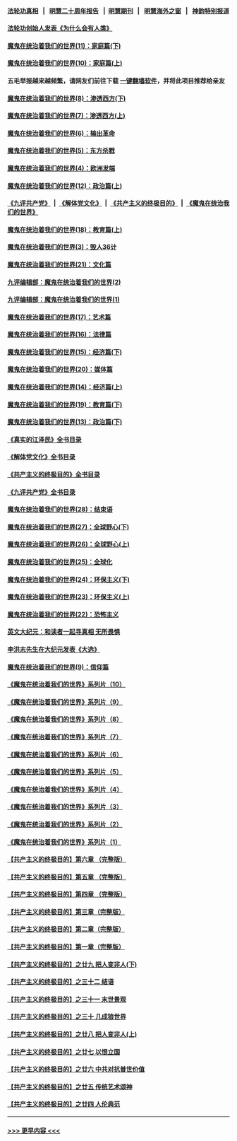 #### [法轮功真相](https://github.com/gfw-breaker/truth/blob/master/README.md?t=0) &nbsp;&nbsp;|&nbsp;&nbsp; [明慧二十周年报告](https://github.com/gfw-breaker/mh-reports/blob/master/README.md?t=0) &nbsp;&nbsp;|&nbsp;&nbsp;[明慧期刊](https://github.com/gfw-breaker/mh-qikan) &nbsp;&nbsp;|&nbsp;&nbsp; [明慧海外之窗](https://github.com/gfw-breaker/mh-news/blob/master/README.md?t=0) &nbsp;&nbsp;|&nbsp;&nbsp; [神韵特别报道](https://github.com/gfw-breaker/mh-news/blob/master/shenyun.md?t=0)
#### [法轮功创始人发表《为什么会有人类》](../pages/nsc422/n13912117.md?t=01312143) 
#### [魔鬼在统治着我们的世界(11)：家庭篇(下)](../pages/nsc422/n10440961.md?t=01312143) 
#### [魔鬼在统治着我们的世界(10)：家庭篇(上)](../pages/nsc422/n10435448.md?t=01312143) 
#### 五毛举报越来越频繁，请网友们前往下载 [一键翻墙软件](https://github.com/gfw-breaker/ssr-accounts)，并将此项目推荐给亲友
#### [魔鬼在统治着我们的世界(8)：渗透西方(下)](../pages/nsc422/n10429603.md?t=01312143) 
#### [魔鬼在统治着我们的世界(7)：渗透西方(上)](../pages/nsc422/n10426013.md?t=01312143) 
#### [魔鬼在统治着我们的世界(6)：输出革命](../pages/nsc422/n10421536.md?t=01312143) 
#### [魔鬼在统治着我们的世界(5)：东方杀戮](../pages/nsc422/n10417707.md?t=01312143) 
#### [魔鬼在统治着我们的世界(4)：欧洲发端](../pages/nsc422/n10414890.md?t=01312143) 
#### [魔鬼在统治着我们的世界(12)：政治篇(上)](../pages/nsc422/n10444576.md?t=01312143) 
#### [《九评共产党》](https://github.com/begood0513/9ping.md/blob/master/README.md) &nbsp;|&nbsp; [《解体党文化》](../../../../jtdwh.md/blob/master/README.md)  &nbsp;|&nbsp; [《共产主义的终极目的》](../../../../gczydzjmd.md/blob/master/README.md) &nbsp;|&nbsp; [《魔鬼在统治我们的世界》](../../../../mgztzwmdsj.md/blob/master/README.md) 
#### [魔鬼在统治着我们的世界(18)：教育篇(上)](../pages/nsc422/n10526970.md?t=01312143) 
#### [魔鬼在统治着我们的世界(3)：毁人36计](../pages/nsc422/n10411583.md?t=01312143) 
#### [魔鬼在统治着我们的世界(21)：文化篇](../pages/nsc422/n10597706.md?t=01312143) 
#### [九评编辑部：魔鬼在统治着我们的世界(2)](../pages/nsc422/n10410036.md?t=01312143) 
#### [九评编辑部：魔鬼在统治着我们的世界(1)](../pages/nsc422/n10406825.md?t=01312143) 
#### [魔鬼在统治着我们的世界(17)：艺术篇](../pages/nsc422/n10499093.md?t=01312143) 
#### [魔鬼在统治着我们的世界(16)：法律篇](../pages/nsc422/n10485969.md?t=01312143) 
#### [魔鬼在统治着我们的世界(15)：经济篇(下)](../pages/nsc422/n10469975.md?t=01312143) 
#### [魔鬼在统治着我们的世界(20)：媒体篇](../pages/nsc422/n10586579.md?t=01312143) 
#### [魔鬼在统治着我们的世界(14)：经济篇(上)](../pages/nsc422/n10457370.md?t=01312143) 
#### [魔鬼在统治着我们的世界(19)：教育篇(下)](../pages/nsc422/n10564808.md?t=01312143) 
#### [魔鬼在统治着我们的世界(13)：政治篇(下)](../pages/nsc422/n10448270.md?t=01312143) 
#### [《真实的江泽民》全书目录](../pages/nsc422/n13721399.md?t=01312143) 
#### [《解体党文化》全书目录](../pages/nsc422/n13721157.md?t=01312143) 
#### [《共产主义的终极目的》全书目录](../pages/nsc422/n13721048.md?t=01312143) 
#### [《九评共产党》全书目录](../pages/nsc422/n13708085.md?t=01312143) 
#### [魔鬼在统治着我们的世界(28)：结束语](../pages/nsc422/n10936246.md?t=01312143) 
#### [魔鬼在统治着我们的世界(27)：全球野心(下)](../pages/nsc422/n10928319.md?t=01312143) 
#### [魔鬼在统治着我们的世界(26)：全球野心(上)](../pages/nsc422/n10900318.md?t=01312143) 
#### [魔鬼在统治着我们的世界(25)：全球化](../pages/nsc422/n10788205.md?t=01312143) 
#### [魔鬼在统治着我们的世界(24)：环保主义(下)](../pages/nsc422/n10695307.md?t=01312143) 
#### [魔鬼在统治着我们的世界(23)：环保主义(上)](../pages/nsc422/n10688613.md?t=01312143) 
#### [魔鬼在统治着我们的世界(22)：恐怖主义](../pages/nsc422/n10614727.md?t=01312143) 
#### [英文大纪元：和读者一起寻真相 无所畏惧](../pages/nsc422/n12542027.md?t=01312143) 
#### [李洪志先生在大纪元发表《大选》](../pages/nsc422/n12534746.md?t=01312143) 
#### [魔鬼在统治着我们的世界(9)：信仰篇](../pages/nsc422/n10432159.md?t=01312143) 
#### [《魔鬼在统治着我们的世界》系列片（10）](../pages/nsc422/n12292670.md?t=01312143) 
#### [《魔鬼在统治着我们的世界》系列片（9）](../pages/nsc422/n12290859.md?t=01312143) 
#### [《魔鬼在统治着我们的世界》系列片（8）](../pages/nsc422/n12287445.md?t=01312143) 
#### [《魔鬼在统治着我们的世界》系列片（7）](../pages/nsc422/n12283425.md?t=01312143) 
#### [《魔鬼在统治着我们的世界》系列片（6）](../pages/nsc422/n12282314.md?t=01312143) 
#### [《魔鬼在统治着我们的世界》系列片（5）](../pages/nsc422/n12281419.md?t=01312143) 
#### [《魔鬼在统治着我们的世界》系列片（4）](../pages/nsc422/n12274024.md?t=01312143) 
#### [《魔鬼在统治着我们的世界》系列片（3）](../pages/nsc422/n12271322.md?t=01312143) 
#### [《魔鬼在统治着我们的世界》系列片（2）](../pages/nsc422/n12269049.md?t=01312143) 
#### [《魔鬼在统治着我们的世界》系列片（1）](../pages/nsc422/n12267575.md?t=01312143) 
#### [【共产主义的终极目的】第六章 （完整版）](../pages/nsc422/n11428913.md?t=01312143) 
#### [【共产主义的终极目的】第五章 （完整版）](../pages/nsc422/n11428912.md?t=01312143) 
#### [【共产主义的终极目的】第四章 （完整版）](../pages/nsc422/n11428907.md?t=01312143) 
#### [【共产主义的终极目的】第三章（完整版）](../pages/nsc422/n11428848.md?t=01312143) 
#### [【共产主义的终极目的】第二章（完整版）](../pages/nsc422/n11428831.md?t=01312143) 
#### [【共产主义的终极目的】第一章（完整版）](../pages/nsc422/n11417651.md?t=01312143) 
#### [【共产主义的终极目的】之廿九 把人变非人(下)](../pages/nsc422/n11344140.md?t=01312143) 
#### [【共产主义的终极目的】之三十二 结语](../pages/nsc422/n11360535.md?t=01312143) 
#### [【共产主义的终极目的】之三十一 末世景观](../pages/nsc422/n11351129.md?t=01312143) 
#### [【共产主义的终极目的】之三十 几成狼世界](../pages/nsc422/n11348280.md?t=01312143) 
#### [【共产主义的终极目的】之廿八 把人变非人(上)](../pages/nsc422/n11340492.md?t=01312143) 
#### [【共产主义的终极目的】之廿七 以恨立国](../pages/nsc422/n11336944.md?t=01312143) 
#### [【共产主义的终极目的】之廿六 中共对抗普世价值](../pages/nsc422/n11324785.md?t=01312143) 
#### [【共产主义的终极目的】之廿五 传统艺术颂神](../pages/nsc422/n11296396.md?t=01312143) 
#### [【共产主义的终极目的】之廿四 人伦典范](../pages/nsc422/n11296397.md?t=01312143) 

----
#### [ >>> 更早内容 <<< ](../indexes/nsc422-earlier.md)
